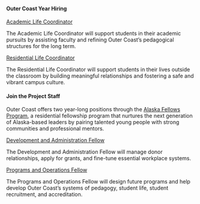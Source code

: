 
#### Outer Coast Year Hiring

[Academic Life Coordinator](https://docs.google.com/document/d/1epkgNI1le5iWEtgpbrKKX8zEzo9UMsJhrREu_9rcWR0/edit?usp=sharing)

The Academic Life Coordinator will support students in their academic pursuits by assisting faculty and refining Outer Coast’s pedagogical structures for the long term.

[Residential Life Coordinator](https://docs.google.com/document/d/1KcfmbXKztxfmpBzblRpu1axEgIz_gR7DdpaId0vvZYA/edit?usp=sharing)

The Residential Life Coordinator will support students in their lives outside the classroom by building meaningful relationships and fostering a safe and vibrant campus culture.


#### Join the Project Staff

Outer Coast offers two year-long positions through the [Alaska Fellows Program](http://alaskafellows.org/), a residential fellowship program that nurtures the next generation of Alaska-based leaders by pairing talented young people with strong communities and professional mentors.


[Development and Administration Fellow](https://docs.google.com/document/d/1CBNcuQSe7UcO8kuHvtXuD1l7SHFT8c1axBIkUD1U_II/edit) 

The Development and Administration Fellow will manage donor relationships, apply for grants, and fine-tune essential workplace systems.

[Programs and Operations Fellow](https://docs.google.com/document/d/1NTx3VKfctmuzvsaiT6xH0FrF2BTO95S8MnZ-R9VOwZg/edit)

The Programs and Operations Fellow will design future programs and help develop Outer Coast’s systems of pedagogy, student life, student recruitment, and accreditation.

